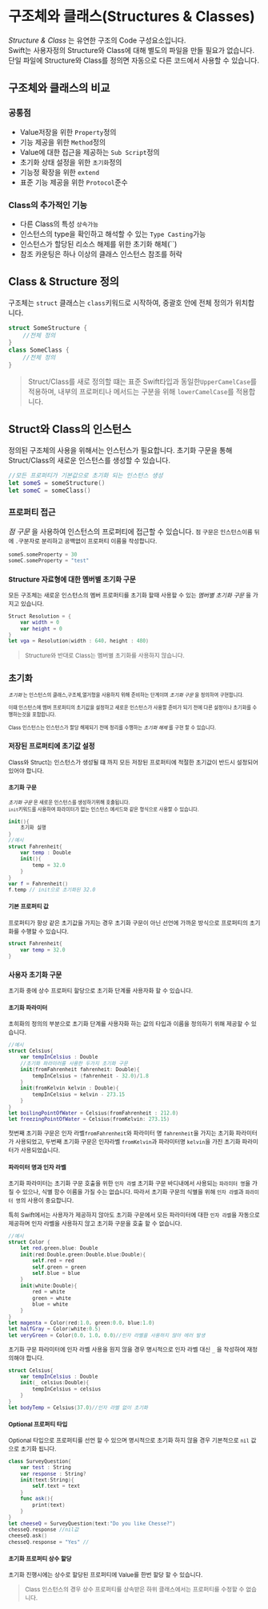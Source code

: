 구조체와 클래스(Structures & Classes)
===
_Structure & Class_ 는 유연한 구조의 Code 구성요소입니다.  
Swift는 사용자정의 Structure와 Class에 대해 별도의 파일을 만들 필요가 없습니다.
단일 파일에 Structure와 Class를 정의면 자동으로 다른 코드에서 사용할 수 있습니다.
## 구조체와 클래스의 비교
### 공통점
+ Value저장을 위한 `Property`정의
+ 기능 제공을 위한 `Method`정의
+ Value에 대한 접근을 제공하는 `Sub Script`정의
+ 초기화 상태 설정을 위한 `초기화`정의
+ 기능정 확장을 위한 `extend`
+ 표준 기능 제공을 위한 `Protocol`준수
### Class의 추가적인 기능
+ 다른 Class의 특성 `상속가능`
+ 인스턴스의 type을 확인하고 해석할 수 있는 `Type Casting`가능
+ 인스턴스가 할당된 리소스 해제를 위한 초기화 해체(``)
+ 참조 카운팅은 하나 이상의 클래스 인스턴스 참조를 허락

## Class & Structure 정의
구조체는 `struct` 클래스는 `class`키워드로 시작하여, 중괄호 안에 전체 정의가 위치합니다.
```swift
struct SomeStructure {
    //전체 정의    
}
class SomeClass {
    //전체 정의
}
```
> Struct/Class를 새로 정의할 떄는 표준 Swift타입과 동일한`UpperCamelCase`를 적용하며, 내부의 프로퍼티나 메서드는 구분을 위해 `lowerCamelCase`를 적용합니다.
## Struct와 Class의 인스턴스
정의된 구조체의 사용을 위해서는 인스턴스가 필요합니다.
초기화 구문을 통해 Struct/Class의 새로운 인스턴스를 생성할 수 있습니다.
```swift
//모든 프로퍼티가 기본값으로 초기화 되는 인스턴스 생성
let someS = someStructure()
let someC = someClass()
```
### 프로퍼티 접근
_점 구문_ 을 사용하여 인스턴스의 프로퍼티에 접근할 수 있습니다.
<small>점 구문은 인스턴스이름 뒤에 `.`구분자로 분리하고 공백없이 프로퍼티 이름을 작성합니다.
```swift
someS.someProperty = 30
someC.someProperty = "test"
```

### Structure 자료형에 대한 멤버별 초기화 구문
모든 구조체는 새로운 인스턴스의 멤버 프로퍼티를 초기화 할때 사용할 수 있는 _멤버별 초기화 구문_ 을 가지고 있습니다.
```swift
Struct Resolution = {
    var width = 0
    var height = 0
}
let vga = Resolution(width : 640, height : 480)
```
> Structure와 반대로 Class는 멤버별 초기화를 사용하지 않습니다.

## 초기화
<small>_초기화_ 는 인스턴스의 클래스,구조체,열거형을 사용하지 위해 준비하는 단계이며 _초기화 구문_ 을 정의하여 구현합니다.

이때 인스턴스에 멤버 프로퍼티의 초기값을 설정하고 새로운 인스턴스가 사용할 준비가 되기 전에 다른 설정이나 초기화를 수행하는것을 포함합니다.  

Class 인스턴스는 인스턴스가 할당 해제되기 전에 정리를 수행하는 _초기화 해제_ 를 구현 할 수 있습니다.</small>

### 저장된 프로퍼티에 초기값 설정
Class와 Struct는 인스턴스가 생성될 떄 까지 모든 저장된 프로퍼티에 적절한 초기값이 반드시 설정되어있어야 합니다.

#### 초기화 구문
<small>_초기화 구문_ 은 새로운 인스턴스를 생성하기위해 호출됩니다.  
`init`키워드를 사용하여 파라미터가 없는 인스턴스 메서드와 같은 형식으로 사용할 수 있습니다.</small>
```swift
init(){
    초기화 실행
}
//예시
struct Fahrenheit{
    var temp : Double
    init(){
        temp = 32.0
    }
}
var f = Fahrenheit()
f.temp // init으로 초기화된 32.0
```

#### 기본 프로퍼티 값
프로퍼티가 항상 같은 초기값을 가지는 경우 초기화 구문이 아닌 선언에 가까운 방식으로 프로퍼티의 초기화를 수행할 수 있습니다.
```swift
struct Fahrenheit{
    var temp = 32.0
}
```
### 사용자 초기화 구문
초기화 중에 상수 프로퍼티 할당으로 초기화 단계를 사용자화 할 수 있습니다.
#### 초기화 파라미터
초히화의 정의의 부분으로 초기화 단계를 사용자화 하는 값의 타입과 이름을 정의하기 위해 제공할 수 있습니다.
```swift
//예시
struct Celsius{
    var tempInCelsius : Double
    //초기화 파라미러를 사용한 두가지 초기화 구문
    init(fromFahrenheit fahrenheit: Double){
        tempInCelsius = (fahrenheit - 32.0)/1.8
    }
    init(fromKelvin kelvin : Double){
        tempInCelsius = kelvin - 273.15
    }
}
let boilingPointOfWater = Celsius(fromFahrenheit : 212.0)
let freezingPointOfWater = Celsius(fromKelvin: 273.15)
```
첫번째 초기화 구문은 인자 라벨`fromFahrenheit`와 파라미터 명 `fahrenheit`을 가지는 초기화 파라미터가 사용되었고, 두번째 초기화 구문은 인자라벨 `fromKelvin`과 파라미터명 `kelvin`을 가진 초기화 파라미터가 사용되었습니다.
#### 파라미터 명과 인자 라벨
초기화 파라미터는 초기화 구문 호출을 위한 `인자 라벨` 초기화 구문 바디내에서 사용되는 `파라미터 명`을 가질 수 있으나, 식별 함수 이름을 가질 수는 없습니다.
따라서 초기화 구문의 식별을 위해 `인자 라벨`과 `파라미터 명`의 사용이 중요합니다.

특히 Swift에서는 사용자가 제공하지 않아도 초기화 구문에서 모든 파라미터에 대한 `인자 라벨`을 자동으로 제공하며 인자 라벨을 사용하지 않고 초기화 구문을 호출 할 수 없습니다.
```swift
//예시
struct Color {
    let red,green,blue: Double
    init(red:Double,green:Double,blue:Double){
        self.red = red
        self.green = green
        self.blue = blue
    }
    init(white:Double){
        red = white
        green = white
        blue = white
    }
}
let magenta = Color(red:1.0, green:0.0, blue:1.0)
let halfGray = Color(white:0.5)
let veryGreen = Color(0.0, 1.0, 0.0)//인자 라벨을 사용하지 않아 에러 발생
```

초기화 구문 파라미터에 인자 라벨 사용을 원지 않을 경우 명시적으로 인자 라벨 대신 `_` 을 작성하여 재정의해야 합니다.
```swift
struct Celsius{
    var tempInCelsius : Double
    init(_ celsius:Double){
        tempInCelsius = celsius
    }
}
let bodyTemp = Celsius(37.0)//인자 라벨 없이 초기화
```
#### Optional 프로퍼티 타입
Optional 타입으로 프로퍼티를 선언 할 수 있으며 명시적으로 초기화 하지 않을 경우 기본적으로 `nil` 값으로 초기화 됩니다.
```swift
class SurveyQuestion{
    var test : String
    var response : String?
    init(text:String){
        self.text = text
    }
    func ask(){
        print(text)
    }
}
let cheeseQ = SurveyQuestion(text:"Do you like Chesse?")
chesseQ.response //nil값
cheeseQ.ask()
chesseQ.response = "Yes" //
```
#### 초기화 프로퍼티 상수 할당
초기화 진행시에는 상수로 할당된 프로퍼티에 Value를 한번 할당 할 수 있습니다.
> Class 인스턴스의 경우 상수 프로퍼티를 상속받은 하위 클래스에서는 프로퍼티를 수정할 수 없습니다.
